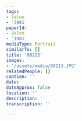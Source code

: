 ```yaml
---
tags:
- Velox
- '3981'
paperId:
- Velox
- '3981'
mediaType: Portrait
similarTo: []
title: '00213'
images:
- "/assets/media/00213.JPG"
relatedPeople: []
caption: ''
date: 
dateApprox: false
location: ''
description: ''
transcription: ''

---
```

